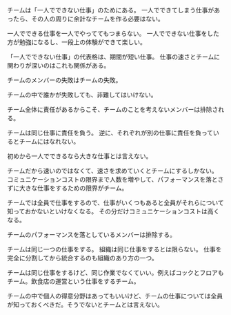 チームは「一人でできない仕事」のためにある。
一人でできてしまう仕事があったら、その人の周りに余計なチームを作る必要はない。

一人でできる仕事を一人でやっててもつまらない。
一人でできない仕事をした方が勉強になるし、一段上の体験ができて楽しい。

「一人でできない仕事」の代表格は、期間が短い仕事。
仕事の速さとチームに関わりが深いのはこれも関係がある。

チームのメンバーの失敗はチームの失敗。

チームの中で誰かが失敗しても、非難してはいけない。

チーム全体に責任があるからこそ、チームのことを考えないメンバーは排除される。

チームは同じ仕事に責任を負う。
逆に、それぞれが別の仕事に責任を負っているとチームにはなれない。

初めから一人でできるなら大きな仕事とは言えない。

チームだから速いのではなくて、速さを求めていくとチームにするしかない。
コミュニケーションコストの限界まで人数を増やして、パフォーマンスを落とさずに大きな仕事をするための限界がチーム。

チームでは全員で仕事をするので、仕事がいくつもあると全員がそれらについて知っておかないといけなくなる。
その分だけコミュニケーションコストは高くなる。

チームのパフォーマンスを落としているメンバーは排除する。

チームは同じ一つの仕事をする。
組織は同じ仕事をするとは限らない。
仕事を完全に分割してから統合するのも組織のあり方の一つ。

チームは同じ仕事をするけど、同じ作業でなくていい。例えばコックとフロアもチーム。飲食店の運営という仕事をするチーム。

チームの中で個人の得意分野はあってもいいけど、チームの仕事については全員が知っておくべきだ。そうでないとチームとは言えない。
